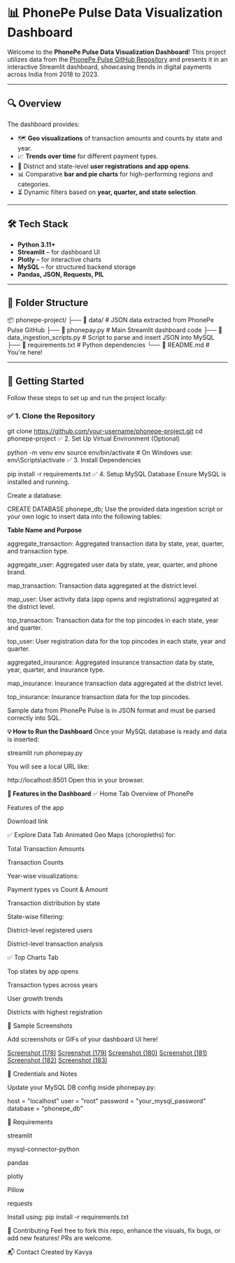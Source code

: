 # 📊 PhonePe Pulse Data Visualization Dashboard

Welcome to the **PhonePe Pulse Data Visualization Dashboard**! This project utilizes data from the [PhonePe Pulse GitHub Repository](https://github.com/PhonePe/pulse) and presents it in an interactive Streamlit dashboard, showcasing trends in digital payments across India from 2018 to 2023.

---

## 🔍 Overview

The dashboard provides:

- 🗺️ **Geo visualizations** of transaction amounts and counts by state and year.
- 📈 **Trends over time** for different payment types.
- 📍 District and state-level **user registrations and app opens**.
- 📊 Comparative **bar and pie charts** for high-performing regions and categories.
- ⏳ Dynamic filters based on **year, quarter, and state selection**.

---

## 🛠 Tech Stack

- **Python 3.11+**
- **Streamlit** – for dashboard UI
- **Plotly** – for interactive charts
- **MySQL** – for structured backend storage
- **Pandas, JSON, Requests, PIL**

---

## 📁 Folder Structure

📦 phonepe-project/ ├── 📂 data/ # JSON data extracted from PhonePe Pulse GitHub ├── 📜 phonepay.py # Main Streamlit dashboard code ├── 📜 data_ingestion_scripts.py # Script to parse and insert JSON into MySQL ├── 📜 requirements.txt # Python dependencies └── 📄 README.md # You're here!


---

## 🚀 Getting Started

Follow these steps to set up and run the project locally:

### ✅ 1. Clone the Repository

git clone https://github.com/your-username/phonepe-project.git
cd phonepe-project
✅ 2. Set Up Virtual Environment (Optional)

python -m venv env
source env/bin/activate  # On Windows use: env\Scripts\activate
✅ 3. Install Dependencies

pip install -r requirements.txt
✅ 4. Setup MySQL Database
Ensure MySQL is installed and running.

Create a database:

CREATE DATABASE phonepe_db;
Use the provided data ingestion script or your own logic to insert data into the following tables:

**Table Name and Purpose**

aggregate_transaction:
Aggregated transaction data by state, year, quarter, and transaction type.

aggregate_user:
Aggregated user data by state, year, quarter, and phone brand.

map_transaction:
Transaction data aggregated at the district level.

map_user:
User activity data (app opens and registrations) aggregated at the district level.

top_transaction:
Transaction data for the top pincodes in each state, year and quarter.

top_user:
User registration data for the top pincodes in each state, year and quarter.

aggregated_insurance:
Aggregated insurance transaction data by state, year, quarter, and insurance type.

map_insurance:
Insurance transaction data aggregated at the district level.

top_insurance:
Insurance transaction data for the top pincodes.

Sample data from PhonePe Pulse is in JSON format and must be parsed correctly into SQL.

**💡 How to Run the Dashboard**
Once your MySQL database is ready and data is inserted:

streamlit run phonepay.py

You will see a local URL like:

http://localhost:8501
Open this in your browser.

**🧩 Features in the Dashboard**
✅ Home Tab
Overview of PhonePe

Features of the app

Download link

✅ Explore Data Tab
Animated Geo Maps (choropleths) for:

Total Transaction Amounts

Transaction Counts

Year-wise visualizations:

Payment types vs Count & Amount

Transaction distribution by state

State-wise filtering:

District-level registered users

District-level transaction analysis

✅ Top Charts Tab

Top states by app opens

Transaction types across years

User growth trends

Districts with highest registration

📸 Sample Screenshots

Add screenshots or GIFs of your dashboard UI here!

[Screenshot (178)](https://github.com/user-attachments/assets/7e57da06-32f4-439f-aa01-22ee09d47309)
[Screenshot (179)](https://github.com/user-attachments/assets/b3014e15-a231-4099-b077-bafe7edd48fd)
[Screenshot (180)](https://github.com/user-attachments/assets/ef6e0868-ad12-4d4c-98e2-9f31c7d76093)
[Screenshot (181)](https://github.com/user-attachments/assets/2b73dcbf-1bae-4845-b436-18b543c62ac6)
[Screenshot (182)](https://github.com/user-attachments/assets/8882741f-3900-4277-8190-ca43ee44f874)
[Screenshot (183)](https://github.com/user-attachments/assets/bb087798-f76d-45bb-af26-70022946071e)


🔐 Credentials and Notes

Update your MySQL DB config inside phonepay.py:

host = "localhost"
user = "root"
password = "your_mysql_password"
database = "phonepe_db"

📌 Requirements

streamlit

mysql-connector-python

pandas

plotly

Pillow

requests

Install using:
pip install -r requirements.txt

🤝 Contributing
Feel free to fork this repo, enhance the visuals, fix bugs, or add new features! PRs are welcome.

📬 Contact
Created by Kavya



